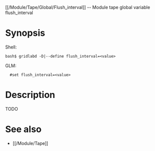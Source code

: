 [[/Module/Tape/Global/Flush_interval]] -- Module tape global variable flush_interval

# Synopsis

Shell:

~~~
bash$ gridlabd -D|--define flush_interval=<value>
~~~

GLM:

~~~
  #set flush_interval=<value>
~~~

# Description

TODO

# See also

* [[/Module/Tape]]
